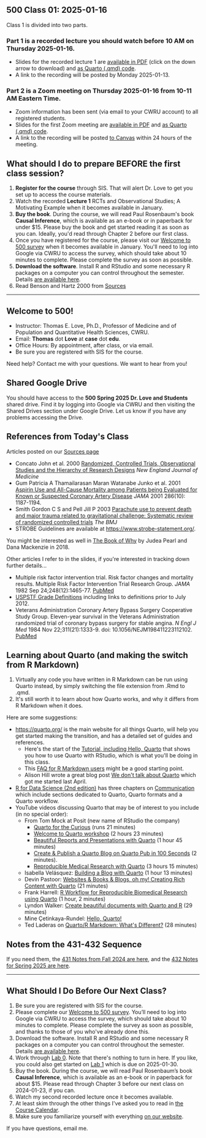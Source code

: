 ## 500 Class 01: 2025-01-16

Class 1 is divided into two parts.

### Part 1 is a recorded lecture you should watch before 10 AM on Thursday 2025-01-16.

- Slides for the recorded lecture 1 are [available in PDF](https://github.com/THOMASELOVE/500-slides-2025/blob/main/500_slides01r.pdf) (click on the down arrow to download) and [as Quarto (.qmd) code](https://github.com/THOMASELOVE/500-slides-2025/blob/main/500_slides01r.qmd).
- A link to the recording will be posted by Monday 2025-01-13.

### Part 2 is a Zoom meeting on Thursday 2025-01-16 from **10-11 AM** Eastern Time. 

- Zoom information has been sent (via email to your CWRU account) to all registered students.
- Slides for the first Zoom meeting are [available in PDF](https://github.com/THOMASELOVE/500-slides-2025/blob/main/500_slides01z.pdf) and [as Quarto (.qmd) code](https://github.com/THOMASELOVE/500-slides-2025/blob/main/500_slides01z.qmd).
- A link to the recording will be posted [to Canvas](https://canvas.case.edu/) within 24 hours of the meeting.

## What should I do to prepare BEFORE the first class session?

1. **Register for the course** through SIS. That will alert Dr. Love to get you set up to access the course materials.
2. Watch the recorded **Lecture 1** RCTs and Observational Studies; A Motivating Example when it becomes available in January.
3. **Buy the book**. During the course, we will read Paul Rosenbaum's book **Causal Inference**, which is available as an e-book or in paperback for under $15. Please buy the book and get started reading it as soon as you can. Ideally, you'd read through Chapter 2 before our first class.
4. Once you have registered for the course, please visit our [Welcome to 500 survey](https://bit.ly/500-welcome-2025) when it becomes available in January. You'll need to log into Google via CWRU to access the survey, which should take about 10 minutes to complete. Please complete the survey as soon as possible.
5. **Download the software**. Install R and RStudio and some necessary R packages on a computer you can control throughout the semester. Details [are available here](https://thomaselove.github.io/500-2025/software.html).
6. Read Benson and Hartz 2000 from [Sources](https://github.com/THOMASELOVE/500-sources)

---

## Welcome to 500!

- Instructor: Thomas E. Love, Ph.D., Professor of Medicine and of Population and Quantitative Health Sciences, CWRU.
- Email: **Thomas** dot **Love** at **case** dot **edu**.
- Office Hours: By appointment, after class, or via email. 
- Be sure you are registered with SIS for the course.

Need help? Contact me with your questions. We want to hear from you!

## Shared Google Drive

You should have access to the **500 Spring 2025 Dr. Love and Students** shared drive. Find it by logging into Google via CWRU and then visiting the Shared Drives section under Google Drive. Let us know if you have any problems accessing the Drive.

## References from Today's Class

Articles posted on our [Sources page](https://github.com/THOMASELOVE/500-sources)

- Concato John et al. 2000 [Randomized, Controlled Trials, Observational Studies and the Hierarchy of Research Designs](https://github.com/THOMASELOVE/500-classes-2023/blob/main/sources/articles/Concato%20Shah%20and%20Horwitz%202000%20OS%20vs%20RCTs%20and%20Hierarchy%20of%20Research%20Design.pdf) *New England Journal of Medicine*
- Gum Patricia A Thamailarasan Maran Watanabe Junko et al. 2001 [Aspirin Use and All-Cause Mortality among Patients being Evaluated for Known or Suspected Coronary Artery Disease](https://github.com/THOMASELOVE/500-classes-2023/blob/main/sources/articles/Gum%202001%20JAMA%20Aspirin%20Use%20Propensity%20Analysis.pdf) *JAMA* 2001 286(10): 1187-1194.
- Smith Gordon C S and Pell Jill P 2003 [Parachute use to prevent death and major trauma related to gravitational challenge: Systematic review of randomized controlled trials](https://github.com/THOMASELOVE/500-classes-2023/blob/main/sources/articles/Smith%20and%20Pell%202003%20BMJ%20Parachutes.pdf) *The BMJ*
- STROBE Guidelines are available at <https://www.strobe-statement.org/>.

You might be interested as well in [The Book of Why](http://bayes.cs.ucla.edu/WHY/) by Judea Pearl and Dana Mackenzie in 2018.

Other articles I refer to in the slides, if you're interested in tracking down further details...

- Multiple risk factor intervention trial. Risk factor changes and mortality results. Multiple Risk Factor Intervention Trial Research Group. *JAMA* 1982 Sep 24;248(12):1465-77. [PubMed](https://pubmed.ncbi.nlm.nih.gov/7050440/)
- [USPSTF Grade Definitions](https://www.uspreventiveservicestaskforce.org/Page/Name/grade-definitions) including links to definitions prior to July 2012.
- Veterans Administration Coronary Artery Bypass Surgery Cooperative Study Group. Eleven-year survival in the Veterans Administration randomized trial of coronary bypass surgery for stable angina. *N Engl J Med* 1984 Nov 22;311(21):1333-9. doi: 10.1056/NEJM198411223112102. [PubMed](https://pubmed.ncbi.nlm.nih.gov/6333636/)

## Learning about Quarto (and making the switch from R Markdown)

1. Virtually any code you have written in R Markdown can be run using Quarto instead, by simply switching the file extension from .Rmd to .qmd.
2. It's still worth it to learn about how Quarto works, and why it differs from R Markdown when it does.

Here are some suggestions:

- <https://quarto.org/> is the main website for all things Quarto, will help you get started making the transition, and has a detailed set of guides and references.
    - Here's the start of the [Tutorial, including Hello, Quarto](https://quarto.org/docs/get-started/hello/rstudio.html) that shows you how to use Quarto with RStudio, which is what you'll be doing in this class.
    - This [FAQ for R Markdown users](https://quarto.org/docs/faq/rmarkdown.html) might be a good starting point.
    - Alison Hill wrote a great blog post [We don't talk about Quarto](https://www.apreshill.com/blog/2022-04-we-dont-talk-about-quarto/) which got me started last April.
- [R for Data Science (2nd edition)](https://r4ds.hadley.nz/) has three chapters on [Communication](https://r4ds.hadley.nz/communicate.html) which include sections dedicated to Quarto, Quarto formats and a Quarto workflow.
- YouTube videos discussing Quarto that may be of interest to you include (in no special order):
    - From Tom Mock at Posit (new name of RStudio the company)
        - [Quarto for the Curious](https://www.youtube.com/watch?v=mrvhk2XUfWo) (runs 21 minutes)
        - [Welcome to Quarto workshop](https://www.youtube.com/watch?v=yvi5uXQMvu4) (2 hours 23 minutes)
        - [Beautiful Reports and Presentations with Quarto](https://www.youtube.com/watch?v=hbf7Ai3jnxY) (1 hour 45 minutes)
        - [Create & Publish a Quarto Blog on Quarto Pub in 100 Seconds](https://www.youtube.com/watch?v=t8qtcDyCRFA) (2 minutes).
        - [Reproducible Medical Research with Quarto](https://www.youtube.com/watch?v=KnwQFph3s94) (3 hours 15 minutes)
    - Isabella Velásquez: [Building a Blog with Quarto](https://www.youtube.com/watch?v=CVcvXfRyfE0) (1 hour 13 minutes)
    - Devin Pastoor: [Websites & Books & Blogs, oh my! Creating Rich Content with Quarto](https://www.youtube.com/watch?v=A9QRN4cpsDY) (21 minutes)
    - Frank Harrell: [R Workflow for Reproducible Biomedical Research using Quarto](https://www.youtube.com/watch?v=NCrrN3Al-kw) (1 hour, 2 minutes)
    - Lyndon Walker: [Create beautiful documents with Quarto and R](https://www.youtube.com/watch?v=y5VcxMOnj3M) (29 minutes)
    - Mine Çetinkaya-Rundel: [Hello, Quarto!](https://www.youtube.com/watch?v=YVa5cdkypbw)
    - Ted Laderas on [Quarto/R Markdown: What's Different?](https://www.youtube.com/watch?v=xC6I5OVOnKI) (28 minutes)

## Notes from the 431-432 Sequence

If you need them, the [431 Notes from Fall 2024 are here](https://thomaselove.github.io/431-book/), and the [432 Notes for Spring 2025 are here](https://thomaselove.github.io/432-notes/).

----

## What Should I Do Before Our Next Class?

1. Be sure you are registered with SIS for the course. 
2. Please complete our [Welcome to 500 survey](https://bit.ly/500-welcome-2025). You’ll need to log into Google via CWRU to access the survey, which should take about 10 minutes to complete. Please complete the survey as soon as possible, and thanks to those of you who've already done this.
3. Download the software. Install R and RStudio and some necessary R packages on a computer you can control throughout the semester. Details [are available here](https://thomaselove.github.io/500-2025/software.html).
4. Work through [Lab 0](https://thomaselove.github.io/500-2025/lab0.html). Note that there's nothing to turn in here. If you like, you could also get started on [Lab 1](https://thomaselove.github.io/500-2025/lab1.html) which is due on 2025-01-30.
5. Buy the book. During the course, we will read Paul Rosenbaum’s book **Causal Inference**, which is available as an e-book or in paperback for about $15. Please read through Chapter 3 before our next class on 2024-01-23, if you can.
6. Watch my second recorded lecture once it becomes available.
7. At least skim through the other things I've asked you to read in [the Course Calendar](https://thomaselove.github.io/500-2025/calendar.html).
8. Make sure you familiarize yourself with everything [on our website](https://thomaselove.github.io/500-2025/).

If you have questions, email me.

